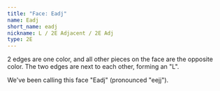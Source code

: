 ```yaml
---
title: "Face: Eadj"
name: Eadj
short_name: eadj
nickname: L / 2E Adjacent / 2E Adj
type: 2E
---
```


2 edges are one color, and all other pieces on the face are the opposite color.  The two edges are next to each other, forming an "L".

We've been calling this face "Eadj" (pronounced "eejj").
